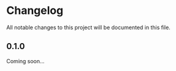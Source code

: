 # Changelog
All notable changes to this project will be documented in this file.

## 0.1.0
Coming soon...